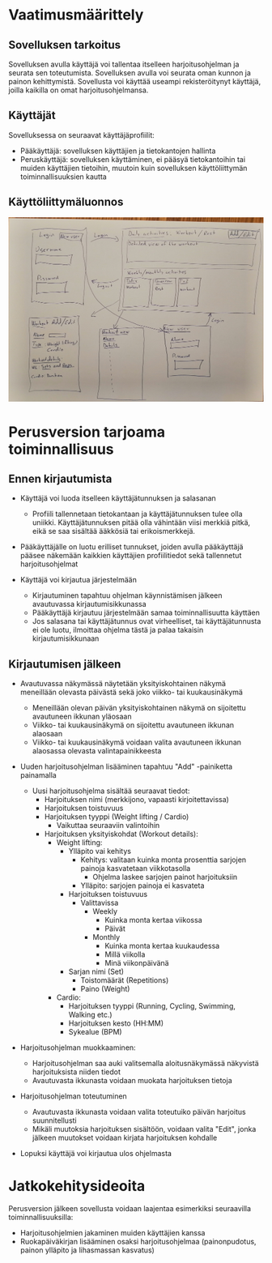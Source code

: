 # **Vaatimusmäärittely**

## **Sovelluksen tarkoitus**

Sovelluksen avulla käyttäjä voi tallentaa itselleen harjoitusohjelman ja seurata sen toteutumista. Sovelluksen avulla voi seurata oman kunnon ja painon kehittymistä. Sovellusta voi käyttää useampi rekisteröitynyt käyttäjä, joilla kaikilla on omat harjoitusohjelmansa.

## Käyttäjät

Sovelluksessa on seuraavat käyttäjäprofiilit:

- Pääkäyttäjä: sovelluksen käyttäjien ja tietokantojen hallinta
- Peruskäyttäjä: sovelluksen käyttäminen, ei pääsyä tietokantoihin tai muiden käyttäjien tietoihin, muutoin kuin sovelluksen käyttöliittymän toiminnallisuuksien kautta

## Käyttöliittymäluonnos

![Käyttöliittymäluonnos](https://github.com/vtonteri/ot-harjoitustyo/blob/main/python-exercise-diary/kayttoliittymaluonnos.jpg)

# Perusversion tarjoama toiminnallisuus

## Ennen kirjautumista

- Käyttäjä voi luoda itselleen käyttäjätunnuksen ja salasanan
    - Profiili tallennetaan tietokantaan ja käyttäjätunnuksen tulee olla uniikki. Käyttäjätunnuksen pitää olla vähintään viisi merkkiä pitkä, eikä se saa sisältää ääkkösiä tai erikoismerkkejä.
- Pääkäyttäjälle on luotu erilliset tunnukset, joiden avulla pääkäyttäjä pääsee näkemään kaikkien käyttäjien profiilitiedot sekä tallennetut harjoitusohjelmat

- Käyttäjä voi kirjautua järjestelmään
    - Kirjautuminen tapahtuu ohjelman käynnistämisen jälkeen avautuvassa kirjautumisikkunassa
    - Pääkäyttäjä kirjautuu järjestelmään samaa toiminnallisuutta käyttäen
    - Jos salasana tai käyttäjätunnus ovat virheelliset, tai käyttäjätunnusta ei ole luotu, ilmoittaa ohjelma tästä ja palaa takaisin kirjautumisikkunaan

## Kirjautumisen jälkeen

- Avautuvassa näkymässä näytetään yksityiskohtainen näkymä meneillään olevasta päivästä sekä joko viikko- tai kuukausinäkymä
    - Meneillään olevan päivän yksityiskohtainen näkymä on sijoitettu avautuneen ikkunan yläosaan
    - Viikko- tai kuukausinäkymä on sijoitettu avautuneen ikkunan alaosaan
    - Viikko- tai kuukausinäkymä voidaan valita avautuneen ikkunan alaosassa olevasta valintapainikkeesta
- Uuden harjoitusohjelman lisääminen tapahtuu "Add" -painiketta painamalla
    - Uusi harjoitusohjelma sisältää seuraavat tiedot:
        - Harjoituksen nimi (merkkijono, vapaasti kirjoitettavissa)
        - Harjoituksen toistuvuus
        - Harjoituksen tyyppi (Weight lifting / Cardio)
            - Vaikuttaa seuraaviin valintoihin
        - Harjoituksen yksityiskohdat (Workout details):
            - Weight lifting:
                - Ylläpito vai kehitys
                    - Kehitys: valitaan kuinka monta prosenttia sarjojen painoja kasvatetaan viikkotasolla
                        - Ohjelma laskee sarjojen painot harjoituksiin
                    - Ylläpito: sarjojen painoja ei kasvateta
                - Harjoituksen toistuvuus
                    - Valittavissa
                        - Weekly
                            - Kuinka monta kertaa viikossa
                            - Päivät
                        - Monthly
                            - Kuinka monta kertaa kuukaudessa
                            - Millä viikolla
                            - Minä viikonpäivänä
                - Sarjan nimi (Set) 
                    - Toistomäärät (Repetitions)
                    - Paino (Weight)
            - Cardio:
                - Harjoituksen tyyppi (Running, Cycling, Swimming, Walking etc.)
                - Harjoituksen kesto (HH:MM)
                - Sykealue (BPM)
- Harjoitusohjelman muokkaaminen:
    - Harjoitusohjelman saa auki valitsemalla aloitusnäkymässä näkyvistä harjoituksista niiden tiedot
    - Avautuvasta ikkunasta voidaan muokata harjoituksen tietoja

- Harjoitusohjelman toteutuminen
    - Avautuvasta ikkunasta voidaan valita toteutuiko päivän harjoitus suunnitellusti
    - Mikäli muutoksia harjoituksen sisältöön, voidaan valita "Edit", jonka jälkeen muutokset voidaan kirjata harjoituksen kohdalle

- Lopuksi käyttäjä voi kirjautua ulos ohjelmasta

# **Jatkokehitysideoita**

Perusversion jälkeen sovellusta voidaan laajentaa esimerkiksi seuraavilla toiminnallisuuksilla:

- Harjoitusohjelmien jakaminen muiden käyttäjien kanssa
- Ruokapäiväkirjan lisääminen osaksi harjoitusohjelmaa (painonpudotus, painon ylläpito ja lihasmassan kasvatus)


